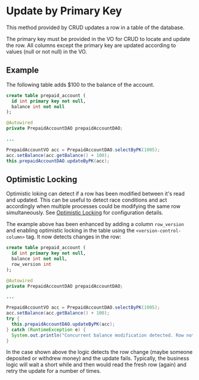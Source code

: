# Update by Primary Key

This method provided by CRUD updates a row in a table of the database.

The primary key must be provided in the VO for CRUD to locate and update the row. All
columns except the primary key are updated according to values (null or not null)
in the VO.


## Example

The following table adds $100 to the balance of the account.

```sql
create table prepaid_account (
  id int primary key not null,
  balance int not null
);
```

```java
@Autowired
private PrepaidAccountDAO prepaidAccountDAO;

...

PrepaidAccountVO acc = PrepaidAccountDAO.selectByPK(1005);
acc.setBalance(acc.getBalance() + 100);
this.prepaidAccountDAO.updateByPK(acc);
```


## Optimistic Locking

Optimistic loking can detect if a row has been modified between it's read and updated.
This can be useful to detect race conditions and act accordingly when multiple processes could be 
modifying the same row simultaneously. See
[Optimistic Locking](../config/tags/version-control-column.md#optimistic-locking) for configuration
details.

The example above has been enhanced by adding a column `row_version` and enabling optimistic
locking in the table using the `<version-control-column>` tag. It now detects changes in the row:

```sql
create table prepaid_account (
  id int primary key not null,
  balance int not null,
  row_version int
);
```

```java
@Autowired
private PrepaidAccountDAO prepaidAccountDAO;

...

PrepaidAccountVO acc = PrepaidAccountDAO.selectByPK(1005);
acc.setBalance(acc.getBalance() + 100);
try {
  this.prepaidAccountDAO.updateByPK(acc);
} catch (RuntimeException e) {
  System.out.println("Concurrent balance modification detected. Row not updated.");
}
```

In the case shown above the logic detects the row change (maybe someone deposited or withdrew
money) and the update fails. Typically, the business logic will wait a short while and then 
would read the fresh row (again) and retry the update for a number of times.


